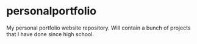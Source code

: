 # personalportfolio
My personal portfolio website repository. Will contain a bunch of projects that I have done since high school.
